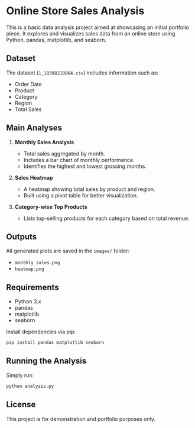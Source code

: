 
# Online Store Sales Analysis

This is a basic data analysis project aimed at showcasing an initial portfolio piece.
It explores and visualizes sales data from an online store using Python, pandas, matplotlib, and seaborn.

## Dataset

The dataset (`1_18398218064.csv`) includes information such as:
- Order Date
- Product
- Category
- Region
- Total Sales

## Main Analyses

1. **Monthly Sales Analysis**
   - Total sales aggregated by month.
   - Includes a bar chart of monthly performance.
   - Identifies the highest and lowest grossing months.

2. **Sales Heatmap**
   - A heatmap showing total sales by product and region.
   - Built using a pivot table for better visualization.

3. **Category-wise Top Products**
   - Lists top-selling products for each category based on total revenue.

## Outputs

All generated plots are saved in the `images/` folder:
- `monthly_sales.png`
- `heatmap.png`

## Requirements

- Python 3.x
- pandas
- matplotlib
- seaborn

Install dependencies via pip:

```bash
pip install pandas matplotlib seaborn
```

## Running the Analysis

Simply run:

```bash
python analysis.py
```

## License

This project is for demonstration and portfolio purposes only.
